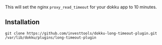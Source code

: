 This will set the nginx `proxy_read_timeout` for your dokku app to 10 minutes.

## Installation

```
git clone https://github.com/investtools/dokku-long-timeout-plugin.git /var/lib/dokku/plugins/long-timeout-plugin
```